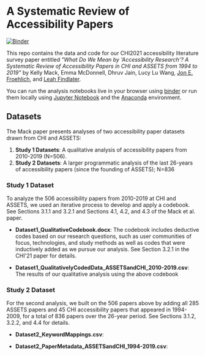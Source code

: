 # A Systematic Review of Accessibility Papers
[![Binder](https://mybinder.org/badge_logo.svg)](https://mybinder.org/v2/gh/makeabilitylab/accessibility-literature-survey/HEAD)

This repo contains the data and code for our CHI2021 accessibility literature survey paper entitled *"What Do We Mean by 'Accessibility Research'? A Systematic Review of Accessibility Papers in CHI and ASSETS from 1994 to 2019"* by Kelly Mack, Emma McDonnell, Dhruv Jain, Lucy Lu Wang, [Jon E. Froehlich](https://jonfroehlich.github.io/), and [Leah Findlater](https://www.hcde.washington.edu/findlater).

You can run the analysis notebooks live in your browser using [binder](https://mybinder.org/v2/gh/makeabilitylab/accessibility-literature-survey/HEAD) or run them locally using [Jupyter Notebook](https://jupyter.org/) and the [Anaconda](https://www.anaconda.com/) environment.

## Datasets
The Mack paper presents analyses of two accessibility paper datasets drawn from CHI and ASSETS:

1. **Study 1 Datasets**: A qualitative analysis of accessibility papers from 2010-2019 (N=506).
2. **Study 2 Datasets**: A larger programmatic analysis of the last 26-years of accessibility papers (since the founding of ASSETS); N=836

### Study 1 Dataset
To analyze the 506 accessibility papers from 2010-2019 at CHI and ASSETS, we used an iterative process to develop and apply a codebook. See Sections 3.1.1 and 3.2.1 and Sections 4.1, 4.2, and 4.3 of the Mack et al. paper.

- **Dataset1_QualitativeCodebook.docx**: The codebook includes deductive codes based on our research questions, such as user communities of focus, technologies, and study methods as well as codes that were inductively added as we pursue our analysis. See Section 3.2.1 in the CHI'21 paper for details.

- **Dataset1_QualitativelyCodedData_ASSETSandCHI_2010-2019.csv**: The results of our qualitative analysis using the above codebook

### Study 2 Dataset
For the second analysis, we built on the 506 papers above by adding all 285 ASSETS papers and 45 CHI accessibility papers that appeared in 1994-2009, for a total of 836 papers over the 26-year period. See Sections 3.1.2, 3.2.2, and 4.4 for details.

- **Dataset2_KeywordMappings.csv**: <Need a definition for this file>

- **Dataset2_PaperMetadata_ASSETSandCHI_1994-2019.csv**: <need a definition for this file>
